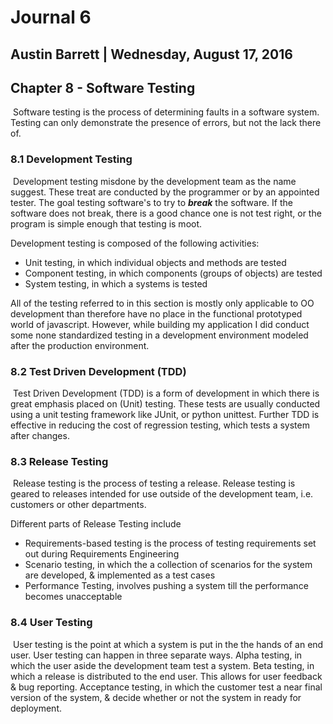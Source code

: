 # Journal 6

## Austin Barrett | Wednesday, August 17, 2016 

## Chapter 8 - Software Testing

​	Software testing is the process of determining faults in a software system. Testing can only demonstrate the presence of errors, but not the lack there of.

### 8.1 Development Testing

​	Development testing misdone by the development team as the name suggest. These treat are conducted by the programmer or by an appointed tester. The goal testing software's to try to ***break*** the software. If the software does not break, there is a good chance one is not test right, or the program is simple enough that testing is moot. 

Development testing is composed of the following activities:

- Unit testing, in which individual objects and methods are tested
- Component testing, in which components (groups of objects) are tested
- System testing, in which a systems is tested

All of the testing referred to in this section is mostly only applicable to OO development than therefore have no place in the functional prototyped world of javascript. However, while building my application I  did conduct some none standardized testing in a development environment modeled after the production environment.

### 8.2 Test Driven Development (TDD)

​	Test Driven Development (TDD) is a form of development in which there is great emphasis placed on (Unit) testing. These tests are usually conducted using a unit testing framework like JUnit, or python unittest. Further TDD is effective in reducing the cost of regression testing, which tests a system after changes.

### 8.3 Release Testing

​	Release testing is the process of testing a release. Release testing is geared to releases intended for use outside of the development team, i.e. customers or other departments.

Different parts of Release Testing include

- Requirements-based testing is the process of testing requirements set out during Requirements Engineering
- Scenario testing, in which the a collection of scenarios for the system are developed, & implemented as a test cases
- Performance Testing, involves pushing a system till the performance becomes unacceptable

### 8.4 User Testing

​	User testing is the point at which a system is put in the the hands of an end user. User testing can happen in three separate ways. Alpha testing, in which the user aside the development team test a system. Beta testing, in which a release is distributed to the end user. This allows for user feedback & bug reporting. Acceptance testing, in which the customer test a near final version of the system, & decide whether or not the system in ready for deployment.